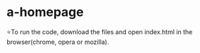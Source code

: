 # a-homepage

:star:To run the code, download the files and open index.html in the browser(chrome, opera or mozilla).

